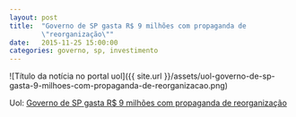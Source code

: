 ```yaml
---
layout: post
title:  "Governo de SP gasta R$ 9 milhões com propaganda de
        \"reorganização\""
date:   2015-11-25 15:00:00
categories: governo, sp, investimento
---
```


![Título da notícia no portal uol]({{ site.url }}/assets/uol-governo-de-sp-gasta-9-milhoes-com-propaganda-de-reorganizacao.png)

Uol: [Governo de SP gasta R$ 9 milhões com propaganda de
reorganização](uol)

[uol]: http://nfde.tk/82e6

